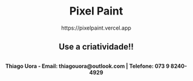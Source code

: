 <div align="center">
   <h1>Pixel Paint</h1>
   https://pixelpaint.vercel.app
   <h2>Use a criatividade!!</h2>
   
</div>












##
<div align="center">
<b>Thiago Uora - </b>
  <b>Email: thiagouora@outlook.com | Telefone: 073 9 8240-4929</b>
</div>